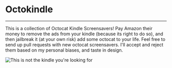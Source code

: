 Octokindle
==========
------

This is a collection of Octocat Kindle Screensavers! Pay Amazon their money to remove the ads from your kindle (because its right to do so), and then jailbreak it (at your own risk) add some octocat to your life. Feel free to send up pull requests with new octocat screensavers. I'll accept and reject them based on my personal biases, and taste in design. 

![This is not the kindle you're looking for](http://distilleryimage11.s3.amazonaws.com/39668d96b56c11e1abb01231382049c1_7.jpg)